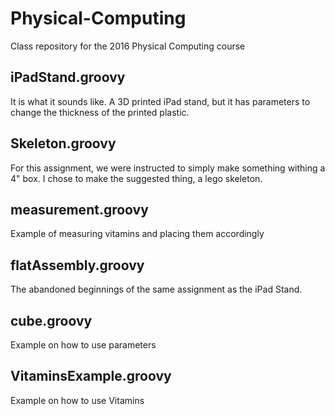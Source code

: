 # Physical-Computing
Class repository for the 2016 Physical Computing course

## iPadStand.groovy
It is what it sounds like. A 3D printed iPad stand, but it has parameters to change the thickness of the printed plastic.

## Skeleton.groovy
For this assignment, we were instructed to simply make something withing a 4" box. I chose to make the suggested thing, a lego skeleton.

## measurement.groovy
Example of measuring vitamins and placing them accordingly

## flatAssembly.groovy
The abandoned beginnings of the same assignment as the iPad Stand.

## cube.groovy
Example on how to use parameters

## VitaminsExample.groovy
Example on how to use Vitamins
